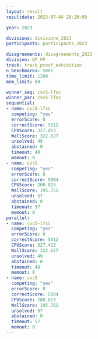 ```yaml
---
layout: result
resultdate: 2023-07-04 20:20:09

year: 2023

divisions: divisions_2023
participants: participants_2023

disagreements: disagreements_2023
division: QF_FP
track: track_proof_exhibition
n_benchmarks: 5061
time_limit: 1200
mem_limit: 60

winner_seq: cvc5-lfsc
winner_par: cvc5-lfsc
sequential:
- name: cvc5-lfsc
  competing: "yes"
  errorScore: 0
  correctScore: 5012
  CPUScore: 327.413
  WallScore: 322.627
  unsolved: 49
  abstained: 0
  timeout: 48
  memout: 0
- name: cvc5
  competing: "yes"
  errorScore: 0
  correctScore: 5004
  CPUScore: 200.813
  WallScore: 195.751
  unsolved: 57
  abstained: 0
  timeout: 57
  memout: 0
parallel:
- name: cvc5-lfsc
  competing: "yes"
  errorScore: 0
  correctScore: 5012
  CPUScore: 327.413
  WallScore: 322.627
  unsolved: 49
  abstained: 0
  timeout: 48
  memout: 0
- name: cvc5
  competing: "yes"
  errorScore: 0
  correctScore: 5004
  CPUScore: 200.813
  WallScore: 195.751
  unsolved: 57
  abstained: 0
  timeout: 57
  memout: 0
---
```

